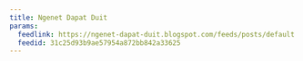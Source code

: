 ```yaml
---
title: Ngenet Dapat Duit
params:
  feedlink: https://ngenet-dapat-duit.blogspot.com/feeds/posts/default
  feedid: 31c25d93b9ae57954a872bb842a33625
---
```

